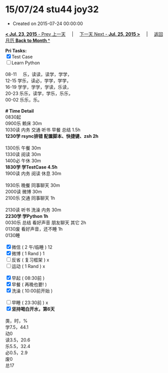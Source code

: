 # 15/07/24 stu44 joy32

- Created on 2015-07-24 00:00:00

[**< Jul. 23, 2015** - Prev 上一天](/lifelogs/2015/07/d23.md) &nbsp; &nbsp; | &nbsp; &nbsp; [下一天 Next - **Jul. 25, 2015 >**](/lifelogs/2015/07/d25.md) &nbsp; &nbsp; |  &nbsp; &nbsp; [返回月历 **Back to Month ^**](/lifelogs/2015/07/index.md)
<br/><div><b>Pri Tasks:</b></div><div><input checked="true" type="checkbox"/>Test Case</div><div><input type="checkbox"/>Learn Python</div><div><br/></div><div>08-11     乐，读读，读学，学学，</div><div>12-15 学乐，读必，学学，学学，</div><div>16-19 学学，学学，学读，乐读，</div><div>20-23 乐乐，读学，学乐，乐乐，</div><div>00-02 乐乐，乐。</div><div><br/></div><div><b># Time Detail</b></div><div>0830起</div><div>0900乐 赖床 30m</div><div>1030读 内务 交通 听书 早餐 总结 1.5h</div><div><b>1230学 rsync排错 配置脚本、快捷键、zsh 2h</b></div><div><br/></div><div>1300乐 午餐 30m</div><div>1330读 阅读 30m</div><div>1400必 午休 30m</div><div><b>1830学 学TestCase 4.5h</b></div><div>1900读 内务 阅读 休息 30m</div><div><br/></div><div>1930乐 晚餐 同事聊天 30m</div><div>2000读 微博 30m</div><div>2100乐 交通 同事聊天 1h</div><div><br/></div><div>2130读 听书 洗澡 内务 30m</div><div><b>2230学 学Python 1h</b></div><div>0030乐 总结 看好声音 朋友聊天 其它 2h</div><div>0130废 看好声音，还不睡 1h</div><div>0130睡</div><div><br/></div><div><input checked="true" type="checkbox"/>微信 ( 2 午/临睡 ) 12</div><div><input checked="true" type="checkbox"/>微博 ( 1 Rand ) 1</div><div><input type="checkbox"/>反省 ( 复习框架 ) x</div><div><input type="checkbox"/>运动 ( 1 Rand ) x</div><div><br/></div><div><input checked="true" type="checkbox"/>早起 ( 08:30前 )</div><div><input checked="true" type="checkbox"/>早餐 ( 再晚也要! )</div><div><input checked="true" type="checkbox"/>洗澡 ( 10:00前开始 )</div><div><br/></div><div><input type="checkbox"/>早睡 ( 23:30前 ) x</div><div><b><input checked="true" type="checkbox"/></b><b>坚持喝白开水，第6天</b></div><div><br/></div><div>类，时，%</div><div>学7.5，44.1</div><div>动0</div><div>读3.5，20.6</div><div>乐5.5，32.4</div><div>必0.5，2.9</div><div>废0</div><div>总17</div>
